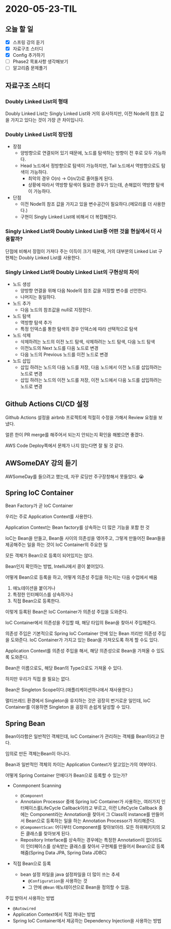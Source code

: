 # 2020-05-23-TIL

## 오늘 할 일

- [x] 스프링 강의 듣기
- [x] 자료구조 스터디
- [x] Config 추가하기
- [ ] Phase2 목표사항 생각해보기
- [ ] 알고리즘 문제풀기

## 자료구조 스터디

### Doubly Linked List의 형태

Doubly Linked List는 Singly Linked List와 거의 유사하지만, 이전 Node의 참조 값을 가지고 있다는 것이 가장 큰 차이입니다.

### Doubly Linked List의 장단점

- 장점
  - 양방향으로 연결되어 있기 때문에, 노드를 탐색하는 방향이 전 후로 모두 가능하다.
  - Head 노드에서 정방향으로 탐색이 가능하지만, Tail 노드에서 역방향으로도 탐색이 가능하다.
    - 최악의 경우 O(n) → O(n/2)로 줄어들게 된다.
    - 상황에 따라서 역방향 탐색이 필요한 경우가 있는데, 손해없이 역방향 탐색이 가능하다.
- 단점
  - 이전 Node의 참조 값을 가지고 있을 변수공간이 필요하다.(메모리를 더 사용한다.)
  - 구현이 Singly Linked List에 비해서 더 복잡해진다.

### Singly Linked List와 Doubly Linked List중 어떤 것을 현실에서 더 사용할까?

단점에 비해서 장점이 가져다 주는 이득이 크기 때문에, 거의 대부분의 Linked List 구현체는 Doubly Linked List를 사용한다.

### Singly Linked List와 Doubly Linked List의 구현상의 차이

- 노드 생성
  - 양방향 연결을 위해 다음 Node의 참조 값을 저장할 변수를 선언한다.
  - 나머지는 동일하다.
- 노드 추가
  - 다음 노드의 참조값을 null로 지정한다.
- 노드 탐색
  - 역방향 탐색 추가
  - 특정 인덱스를 통한 탐색의 경우 인덱스에 따라 선택적으로 탐색
- 노드 삭제
  - 삭제하려는 노드의 이전 노드 탐색, 삭제하려는 노드 탐색, 다음 노드 탐색
  - 이전노드의 Next 노드를 다음 노드로 변경
  - 다음 노드의 Previous 노드를 이전 노드로 변경
- 노드 삽입
  - 삽입 하려는 노드의 다음 노드를 저장, 다음 노드에서 이전 노드를 삽입하려는 노드로 변경
  - 삽입 하려는 노드의 이전 노드를 저장, 이전 노드에서 다음 노드를 삽입하려는 노드로 변경

## Github Actions CI/CD 설정

Github Actions 설정을 airbnb 프로젝트에 적절히 수정을 가해서 Review 요청을 보냈다.

얼른 한이 PR merge를 해주어서 되는지 안되는지 확인을 해봤으면 좋겠다.

AWS Code Deploy쪽에서 문제가 나지 않는다면 잘 될 것 같다.

## AWSomeDAY 강의 듣기

AWSomeDay를 들으려고 했는데, 자꾸 로딩만 주구장창해서 못들었다. 😭

## Spring IoC Container

Bean Factory가 곧 IoC Container

우리는 주로 Application Context를 사용한다.

Application Context는 Bean factory를 상속하는 더 많은 기능을 포함 한 것

IoC는 Bean을 만들고, Bean들 사이의 의존성을 엮어주고, 그렇게 만들어진 Bean들을 제공해주는 일을 하는 것이 IoC Container의 주요한 일

모든 객체가 Bean으로 등록이 되어있지는 않다.

Bean인지 확인하는 방법, IntelliJ에서 콩이 붙어있다.

어떻게 Bean으로 등록을 하고, 어떻게 의존성 주입을 하는지는 다음 수업에서 배움

1. 애노테이션을 붙이거나
2. 특정한 인터페이스를 상속하거나
3. 직접 Bean으로 등록한다.

이렇게 등록된 Bean은 IoC Container가 의존성 주입을 도와준다.

IoC Container에서 의존성을 주입할 때, 해당 타입의 Bean을 찾아서 주입해준다.

의존성 주입은 기본적으로 Spring IoC Container 안에 있는 Bean 끼리만 의존성 주입을 도와준다. IoC Container가 가지고 있는 Bean을 가져오도록 하게 할 수도 있다.

 Application Context를 의존성 주입을 해서, 해당 의존성으로 Bean을 가져올 수 있도록 도와준다.

Bean은 이름으로도, 해당 Bean의 Type으로도 가져올 수 있다.

하지만 우리가 직접 쓸 필요는 없다.

Bean은 Singleton Scope이다.(애플리케이션하나에서 재사용한다.)

멀티쓰레드 환경에서 Singleton을 유지하는 것은 굉장히 번거로운 일인데, IoC Container를 이용하면 Singleton 을 굉장히 손쉽게 달성할 수 있다.

## Spring Bean

Bean이라함은 일반적인 객체인데, IoC Container가 관리하는 객체를 Bean이라고 한다.

임의로 만든 객체는Bean이 아니다.

Bean과 일반적인 객체의 차이는 Application Context가 알고있는가의 여부이다.

어떻게 Spring Container 안에다가 Bean으로 등록할 수 있는가?

- Conmponent Scanning
  - `@Component`
  - Annotaion Processor 중에 Spring IoC Container가 사용하는, 여러가지 인터페이스를LifeCycle Callback이라고 부르고, 이런 LifeCycle Callback 중에는 Component라는 Annotation을 찾아서 그 Class의 instance를 만들어서 Bean으로 등록하는 일을 하는 Annotation Processor가 처리해준다.
  - `@CompomentScan`: 어디부터 Component를 찾아보아라.
    모든 하위패키지의 모든 클래스를 찾아보게 된다.
  - Repository Interface를 상속하는 경우에는 특정한 Annotation이 없더라도 이 인터페이스를 상속받는 클래스를 찾아서 구현체를 만들어서 Bean으로 등록해줌(Spring Data JPA, Spring Data JDBC)

- 직접 Bean으로 등록
  - bean 설정 파일을 java 설정파일을 더 많이 쓰는 추세
    - `@Configuration`을 사용하는 것
    - 그 안에 `@Bean` 애노테이션으로 Bean을 정의할 수 있음.

주입 받아서 사용하는 방법

- `@Autowired`
- Application Context에서 직접 꺼내는 방법
- Spring IoC Container에서 제공하는 Dependency Injection을 사용하는 방법

